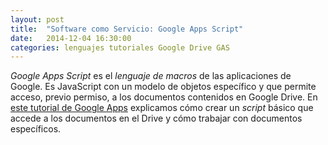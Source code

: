 ```yaml
---
layout: post
title:  "Software como Servicio: Google Apps Script"
date:   2014-12-04 16:30:00
categories: lenguajes tutoriales Google Drive GAS
---
```


*Google Apps Script* es el *lenguaje de macros* de las aplicaciones de
Google. Es JavaScript con un modelo de objetos específico y que
permite acceso, previo permiso, a los documentos contenidos en Google
Drive. En
[este tutorial de Google Apps](http://jj.github.io/tuto-google-apps/)
explicamos cómo crear un *script* básico que accede a los documentos
en el Drive y cómo trabajar con documentos específicos.  
